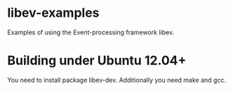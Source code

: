 libev-examples
============

Examples of using the Event-processing framework libev. 

Building under Ubuntu 12.04+
============================

You need to install package libev-dev. Additionally you need make and gcc.

